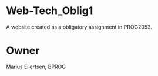 # Web-Tech_Oblig1
A website created as a obligatory assignment in PROG2053.

# Owner
Marius Eilertsen, BPROG
